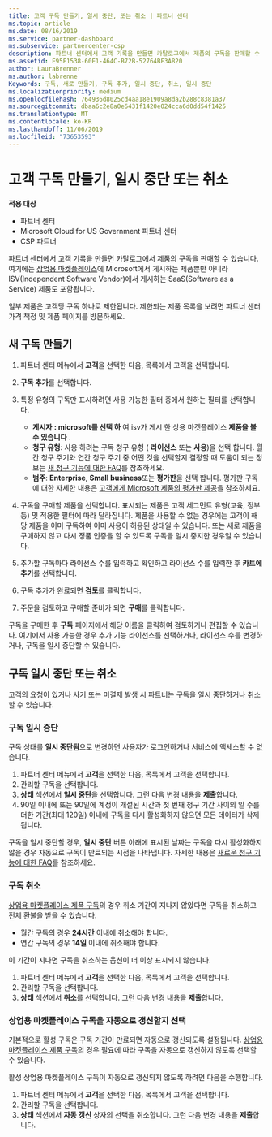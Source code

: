 ```yaml
---
title: 고객 구독 만들기, 일시 중단, 또는 취소 | 파트너 센터
ms.topic: article
ms.date: 08/16/2019
ms.service: partner-dashboard
ms.subservice: partnercenter-csp
description: 파트너 센터에서 고객 기록을 만들면 카탈로그에서 제품의 구독을 판매할 수 있습니다.
ms.assetid: E95F1538-60E1-464C-B72B-52764BF3A820
author: LauraBrenner
ms.author: labrenne
Keywords: 구독, 새로 만들기, 구독 추가, 일시 중단, 취소, 일시 중단
ms.localizationpriority: medium
ms.openlocfilehash: 764936d8025cd4aa18e1909a8da2b288c8381a37
ms.sourcegitcommit: dbaa6c2e8a0e6431f1420e024cca6d0dd54f1425
ms.translationtype: MT
ms.contentlocale: ko-KR
ms.lasthandoff: 11/06/2019
ms.locfileid: "73653593"
---
```

# <a name="create-suspend-or-cancel-customer-subscriptions"></a>고객 구독 만들기, 일시 중단 또는 취소

**적용 대상**

-  파트너 센터
-  Microsoft Cloud for US Government 파트너 센터
-  CSP 파트너

파트너 센터에서 고객 기록을 만들면 카탈로그에서 제품의 구독을 판매할 수 있습니다. 여기에는 [상업용 마켓플레이스](https://azuremarketplace.microsoft.com/marketplace)에 Microsoft에서 게시하는 제품뿐만 아니라 ISV(Independent Software Vendor)에서 게시하는 SaaS(Software as a Service) 제품도 포함됩니다. 

일부 제품은 고객당 구독 하나로 제한됩니다. 제한되는 제품 목록을 보려면 파트너 센터 가격 책정 및 제품 페이지를 방문하세요. 


## <a name="create-a-new-subscription"></a>새 구독 만들기

1. 파트너 센터 메뉴에서 **고객**을 선택한 다음, 목록에서 고객을 선택합니다.

2. **구독 추가**를 선택합니다.

3. 특정 유형의 구독만 표시하려면 사용 가능한 필터 중에서 원하는 필터를 선택합니다.
   - **게시자** **: microsoft를 선택 하** 여 isv가 게시 한 상용 마켓플레이스 **제품을 볼 수 있습니다** .
   - **청구 유형**: 사용 하려는 구독 청구 유형 ( **라이선스** 또는 **사용**)을 선택 합니다. 월간 청구 주기와 연간 청구 주기 중 어떤 것을 선택할지 결정할 때 도움이 되는 정보는 [새 청구 기능에 대한 FAQ](faq-about-new-billing-features.md)를 참조하세요.
   - **범주**: **Enterprise**, **Small business**또는 **평가판**을 선택 합니다. 평가판 구독에 대한 자세한 내용은 [고객에게 Microsoft 제품의 평가판 제공](offer-your-customers-trials-of-microsoft-products.md)을 참조하세요.

4. 구독을 구매할 제품을 선택합니다. 표시되는 제품은 고객 세그먼트 유형(교육, 정부 등) 및 적용한 필터에 따라 달라집니다. 제품을 사용할 수 없는 경우에는 고객이 해당 제품을 이미 구독하여 이미 사용이 허용된 상태일 수 있습니다. 또는 새로 제품을 구매하지 않고 다시 정품 인증을 할 수 있도록 구독을 일시 중지한 경우일 수 있습니다.

5. 추가할 구독마다 라이선스 수를 입력하고 확인하고 라이선스 수를 입력한 후 **카트에 추가**를 선택합니다.

6. 구독 추가가 완료되면 **검토**를 클릭합니다.

7. 주문을 검토하고 구매할 준비가 되면 **구매**를 클릭합니다.

구독을 구매한 후 **구독** 페이지에서 해당 이름을 클릭하여 검토하거나 편집할 수 있습니다. 여기에서 사용 가능한 경우 추가 기능 라이선스를 선택하거나, 라이선스 수를 변경하거나, 구독을 일시 중단할 수 있습니다.


## <a name="suspend-or-cancel-a-subscription"></a>구독 일시 중단 또는 취소

고객의 요청이 있거나 사기 또는 미결제 발생 시 파트너는 구독을 일시 중단하거나 취소할 수 있습니다.

### <a name="suspend-a-subscription"></a>구독 일시 중단

구독 상태를 **일시 중단됨**으로 변경하면 사용자가 로그인하거나 서비스에 액세스할 수 없습니다.

1.  파트너 센터 메뉴에서 **고객**을 선택한 다음, 목록에서 고객을 선택합니다.
2.  관리할 구독을 선택합니다.
3.  **상태** 섹션에서 **일시 중단**을 선택합니다. 그런 다음 변경 내용을 **제출**합니다.
4.  90일 이내에 또는 90일에 계정이 개설된 시간과 첫 번째 청구 기간 사이의 일 수를 더한 기간(최대 120일) 이내에 구독을 다시 활성화하지 않으면 모든 데이터가 삭제됩니다.

구독을 일시 중단할 경우, **일시 중단** 버튼 아래에 표시된 날짜는 구독을 다시 활성화하지 않을 경우 자동으로 구독이 만료되는 시점을 나타냅니다. 자세한 내용은 [새로운 청구 기능에 대한 FAQ](faq-about-new-billing-features.md)를 참조하세요.

### <a name="cancel-a-subscription"></a>구독 취소

[상업용 마켓플레이스 제품 구독](sell-marketplace-products.md)의 경우 취소 기간이 지나지 않았다면 구독을 취소하고 전체 환불을 받을 수 있습니다. 

- 월간 구독의 경우 **24시간** 이내에 취소해야 합니다.
- 연간 구독의 경우 **14일** 이내에 취소해야 합니다.

이 기간이 지나면 구독을 취소하는 옵션이 더 이상 표시되지 않습니다.

1.  파트너 센터 메뉴에서 **고객**을 선택한 다음, 목록에서 고객을 선택합니다.
2.  관리할 구독을 선택합니다.
3.  **상태** 섹션에서 **취소**를 선택합니다. 그런 다음 변경 내용을 **제출**합니다.

### <a name="choose-whether-to-automatically-renew-a-commercial-marketplace-subscription"></a>상업용 마켓플레이스 구독을 자동으로 갱신할지 선택

기본적으로 활성 구독은 구독 기간이 만료되면 자동으로 갱신되도록 설정됩니다. [상업용 마켓플레이스 제품 구독](sell-marketplace-products.md)의 경우 필요에 따라 구독을 자동으로 갱신하지 않도록 선택할 수 있습니다.

활성 상업용 마켓플레이스 구독이 자동으로 갱신되지 않도록 하려면 다음을 수행합니다.

1.  파트너 센터 메뉴에서 **고객**을 선택한 다음, 목록에서 고객을 선택합니다.
2.  관리할 구독을 선택합니다.
3.  **상태** 섹션에서 **자동 갱신** 상자의 선택을 취소합니다. 그런 다음 변경 내용을 **제출**합니다.


 




